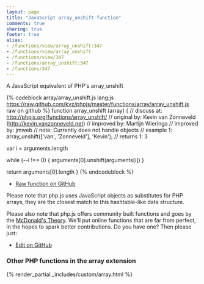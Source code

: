 ```yaml
---
layout: page
title: "JavaScript array_unshift function"
comments: true
sharing: true
footer: true
alias:
- /functions/view/array_unshift:347
- /functions/view/array_unshift
- /functions/view/347
- /functions/array_unshift:347
- /functions/347
---
```

<!-- Generated by Rakefile:build -->
A JavaScript equivalent of PHP's array_unshift

{% codeblock array/array_unshift.js lang:js https://raw.github.com/kvz/phpjs/master/functions/array/array_unshift.js raw on github %}
function array_unshift (array) {
  //  discuss at: http://phpjs.org/functions/array_unshift/
  // original by: Kevin van Zonneveld (http://kevin.vanzonneveld.net)
  // improved by: Martijn Wieringa
  // improved by: jmweb
  //        note: Currently does not handle objects
  //   example 1: array_unshift(['van', 'Zonneveld'], 'Kevin');
  //   returns 1: 3

  var i = arguments.length

  while (--i !== 0) {
    arguments[0].unshift(arguments[i])
  }

  return arguments[0].length
}
{% endcodeblock %}

 - [Raw function on GitHub](https://github.com/kvz/phpjs/blob/master/functions/array/array_unshift.js)

Please note that php.js uses JavaScript objects as substitutes for PHP arrays, they are 
the closest match to this hashtable-like data structure. 

Please also note that php.js offers community built functions and goes by the 
[McDonald's Theory](https://medium.com/what-i-learned-building/9216e1c9da7d). We'll put online 
functions that are far from perfect, in the hopes to spark better contributions. 
Do you have one? Then please just: 

 - [Edit on GitHub](https://github.com/kvz/phpjs/edit/master/functions/array/array_unshift.js)


### Other PHP functions in the array extension
{% render_partial _includes/custom/array.html %}

